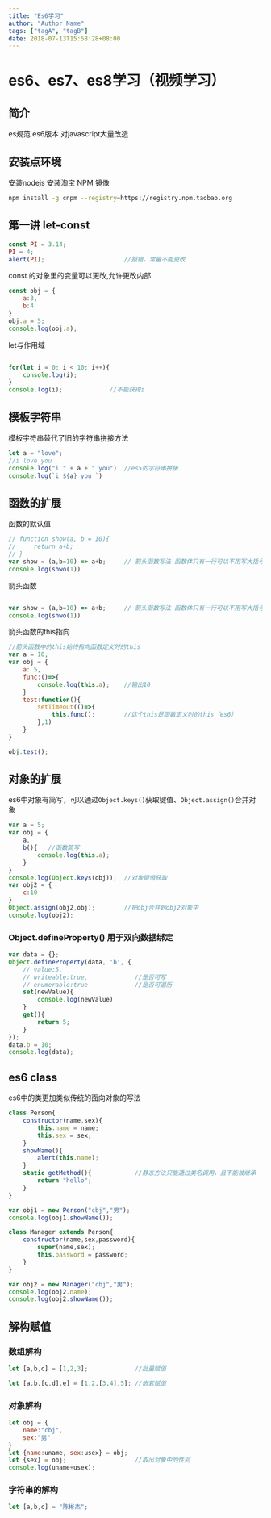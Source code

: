 ```yaml
---
title: "Es6学习"
author: "Author Name"
tags: ["tagA", "tagB"]
date: 2018-07-13T15:58:28+08:00
---
```


# es6、es7、es8学习（视频学习）

## 简介
es规范 es6版本
对javascript大量改造

## 安装点环境

安装nodejs
安装淘宝 NPM 镜像
```bash
npm install -g cnpm --registry=https://registry.npm.taobao.org
```

## 第一讲 let-const

```javascript
const PI = 3.14;
PI = 4;
alert(PI);                      //报错，常量不能更改
```
const 的对象里的变量可以更改,允许更改内部
```javascript
const obj = {
    a:3,
    b:4
}
obj.a = 5;
console.log(obj.a);
```

let与作用域
```javascript

for(let i = 0; i < 10; i++){
    console.log(i);
}
console.log(i);             //不能获得i

```

## 模板字符串
模板字符串替代了旧的字符串拼接方法
```javascript
let a = "love";
//i love you
console.log("i " + a + " you")  //es5的字符串拼接
console.log(`i ${a} you `)

```

## 函数的扩展

函数的默认值
```javascript
// function show(a, b = 10){
//     return a+b;
// }
var show = (a,b=10) => a+b;     // 箭头函数写法 函数体只有一行可以不用写大括号
console.log(shwo(1))

```

箭头函数

```javascript

var show = (a,b=10) => a+b;     // 箭头函数写法 函数体只有一行可以不用写大括号
console.log(shwo(1))

```
箭头函数的this指向
```javascript
//箭头函数中的this始终指向函数定义时的this
var a = 10;
var obj = {
    a: 5,
    func:()=>{
        console.log(this.a);    //输出10
    }
    test:function(){
        setTimeout(()=>{
            this.func();        //这个this是函数定义时的this（es6）
        },1)
    }
}

obj.test();
```
## 对象的扩展
es6中对象有简写，可以通过`Object.keys()`获取键值、`Object.assign()`合并对象
```javascript
var a = 5;
var obj = {
    a,
    b(){   //函数简写
        console.log(this.a);
    }
}
console.log(Object.keys(obj));  //对象键值获取
var obj2 = {
    c:10
}
Object.assign(obj2,obj);        //把obj合并到obj2对象中
console.log(obj2);
```


### Object.defineProperty() 用于双向数据绑定
```javascript
var data = {};
Object.defineProperty(data, 'b', {
    // value:5,
    // writeable:true,             //是否可写
    // enumerable:true             //是否可遍历
    set(newValue){
        console.log(newValue)
    }
    get(){
        return 5;
    }
});
data.b = 10;
console.log(data);

```

## es6 class
es6中的类更加类似传统的面向对象的写法
```javascript
class Person{
    constructor(name,sex){
        this.name = name;
        this.sex = sex;
    }
    showName(){
        alert(this.name);
    }
    static getMethod(){            //静态方法只能通过类名调用，且不能被继承
        return "hello";
    }
}

var obj1 = new Person("cbj","男");
console.log(obj1.showName());

class Manager extends Person{
    constructor(name,sex,password){
        super(name,sex);
        this.password = password;
    }
}

var obj2 = new Manager("cbj","男");
console.log(obj2.name);
console.log(obj2.showName());

```

## 解构赋值

### 数组解构

```javascript
let [a,b,c] = [1,2,3];             //批量赋值

let [a,b,[c,d],e] = [1,2,[3,4],5]; //嵌套赋值

```

### 对象解构

```javascript
let obj = {
    name:"cbj",
    sex:"男"
}
let {name:uname, sex:usex} = obj;
let {sex} = obj;                   //取出对象中的性别
console.log(uname+usex);
```

### 字符串的解构

```javascript
let [a,b,c] = "陈彬杰";
```

